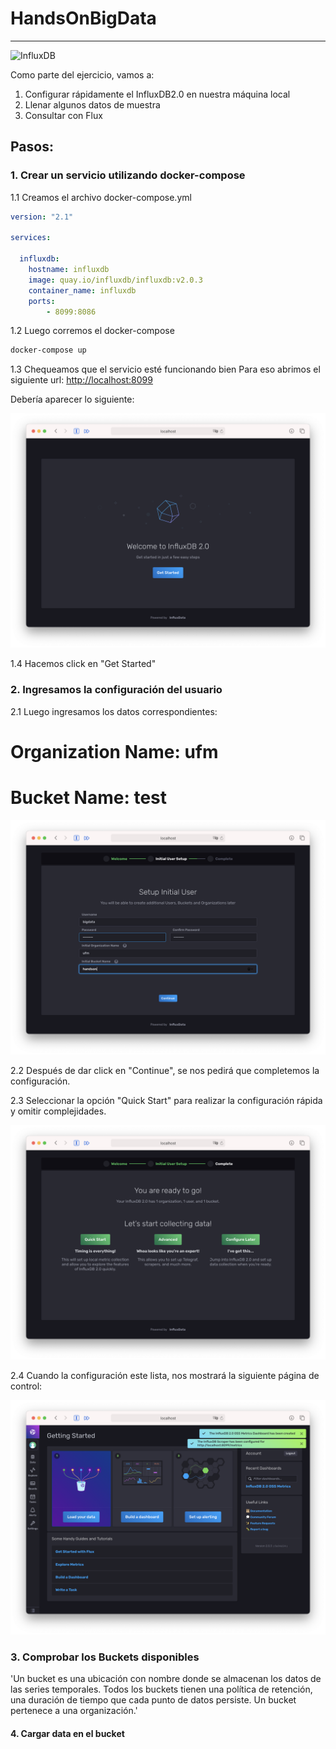 # HandsOnBigData
------------------

![InfluxDB](https://miro.medium.com/max/2560/1*QePvkDVkr7bcdgnOzeYyAQ.jpeg)

Como parte del ejercicio, vamos a:
1. Configurar rápidamente el InfluxDB2.0 en nuestra máquina local
2. Llenar algunos datos de muestra
3. Consultar con Flux

## Pasos: 

### 1. Crear un servicio utilizando docker-compose 

1.1 Creamos el archivo docker-compose.yml


```yaml
version: "2.1"

services:

  influxdb:
    hostname: influxdb
    image: quay.io/influxdb/influxdb:v2.0.3
    container_name: influxdb
    ports:
        - 8099:8086
```

1.2 Luego corremos el docker-compose


```bash
docker-compose up
```

1.3 Chequeamos que el servicio esté funcionando bien
Para eso abrimos el siguiente url: [http://localhost:8099](http://localhost:8099)

Debería aparecer lo siguiente:

![get started](src/1.png)

1.4 Hacemos click en "Get Started"

### 2. Ingresamos la configuración del usuario

2.1 Luego ingresamos los datos correspondientes:

# Organization Name: ufm
# Bucket Name: test

![setup initial user](src/2.png)

2.2 Después de dar click en "Continue", se nos pedirá que completemos la configuración.

2.3 Seleccionar la opción "Quick Start" para realizar la configuración rápida y omitir complejidades.

![quick start](src/3.png)

2.4 Cuando la configuración este lista, nos mostrará la siguiente página de control:

![dashboard page](src/4.png)

### 3. Comprobar los Buckets disponibles

'Un bucket es una ubicación con nombre donde se almacenan los datos de las series temporales. Todos los buckets tienen una política de retención, una duración de tiempo que cada punto de datos persiste. Un bucket pertenece a una organización.'


#### 4. Cargar data en el bucket







